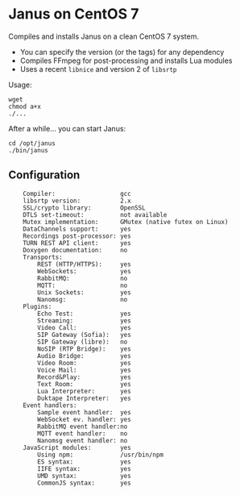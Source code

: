 # Janus on CentOS 7

Compiles and installs Janus on a clean CentOS 7 system.

* You can specify the version (or the tags) for any dependency
* Compiles FFmpeg for post-processing and installs Lua modules
* Uses a recent `libnice` and version  2 of `libsrtp`

Usage:

	wget 
	chmod a+x 
	./...

After a while... you can start Janus:

	cd /opt/janus
	./bin/janus











## Configuration

		Compiler:                  gcc
		libsrtp version:           2.x
		SSL/crypto library:        OpenSSL
		DTLS set-timeout:          not available
		Mutex implementation:      GMutex (native futex on Linux)
		DataChannels support:      yes
		Recordings post-processor: yes
		TURN REST API client:      yes
		Doxygen documentation:     no
		Transports:
		    REST (HTTP/HTTPS):     yes
		    WebSockets:            yes
		    RabbitMQ:              no
		    MQTT:                  no
		    Unix Sockets:          yes
		    Nanomsg:               no
		Plugins:
		    Echo Test:             yes
		    Streaming:             yes
		    Video Call:            yes
		    SIP Gateway (Sofia):   yes
		    SIP Gateway (libre):   no
		    NoSIP (RTP Bridge):    yes
		    Audio Bridge:          yes
		    Video Room:            yes
		    Voice Mail:            yes
		    Record&Play:           yes
		    Text Room:             yes
		    Lua Interpreter:       yes
		    Duktape Interpreter:   yes
		Event handlers:
		    Sample event handler:  yes
		    WebSocket ev. handler: yes
		    RabbitMQ event handler:no
		    MQTT event handler:    no
		    Nanomsg event handler: no
		JavaScript modules:        yes
		    Using npm:             /usr/bin/npm
		    ES syntax:             yes
		    IIFE syntax:           yes
		    UMD syntax:            yes
		    CommonJS syntax:       yes
